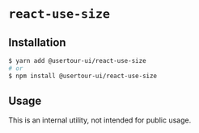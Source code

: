 # `react-use-size`

## Installation

```sh
$ yarn add @usertour-ui/react-use-size
# or
$ npm install @usertour-ui/react-use-size
```

## Usage

This is an internal utility, not intended for public usage.
